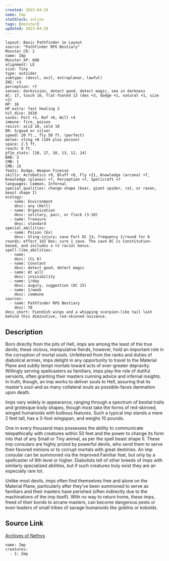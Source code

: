 ```yaml
---
created: 2023-04-28
name: Imp
statblock: inline
tags: [monster]
updated: 2023-04-28
---
```

```statblock
layout: Basic Pathfinder 1e Layout
source: "Pathfinder RPG Bestiary"
Monster_CR: 2
name: Imp
Monster_XP: 600
alignment: LE
size: Tiny
type: outsider
subtype: (devil, evil, extraplanar, lawful)
INI: +3
perception: +7
senses: darkvision, detect good, detect magic, see in darkness
AC: 17, touch 16, flat-footed 13 (dex +3, dodge +1, natural +1, size +2)
HP: 16
HP_extra: fast healing 2
hit_dice: 3d10
saves: Fort +1, Ref +6, Will +4
immune: fire, poison
resist: acid 10, cold 10
DR: 5/good or silver
speed: 20 ft., fly 50 ft. (perfect)
melee: sting +8 (1d4 plus poison)
space: 2.5 ft.
reach: 0 ft.
pf1e_stats: [10, 17, 10, 13, 12, 14]
BAB: 3
CMB: 1
CMD: 15
feats: Dodge, Weapon Finesse
skills: Acrobatics +9, Bluff +8, Fly +21, Knowledge (arcana) +7, Knowledge (planes) +7, Perception +7, Spellcraft +7
languages: Common, Infernal
special_qualities: change shape (boar, giant spider, rat, or raven, beast shape I)
ecology:
  - name: Environment
    desc: any (Hell)
  - name: Organisation
    desc: solitary, pair, or flock (3-10)
  - name: Treasure
    desc: standard
special_abilities:
  - name: Poison (Ex)
    desc: Sting-injury; save Fort DC 13; frequency 1/round for 6 rounds; effect 1d2 Dex; cure 1 save. The save DC is Constitution-based, and includes a +2 racial bonus.
spell-like_abilities:
  - name:
    desc: (CL 6)
  - name: Constant
    desc: detect good, detect magic
  - name: At will
    desc: invisibility
  - name: 1/day
    desc: augury, suggestion (DC 15)
  - name: 1/week
    desc: commune
sources:
  - name: Pathfinder RPG Bestiary
    desc: 78
desc_short: Fiendish wings and a whipping scorpion-like tail lash behind this diminutive, red-skinned nuisance.
```
## Description
Born directly from the pits of Hell, imps are among the least of the true devils; these vicious, manipulative fiends, however, hold an important role in the corruption of mortal souls. Unfettered from the ranks and duties of diabolical armies, imps delight in any opportunity to travel to the Material Plane and subtly tempt mortals toward acts of ever-greater depravity. Willingly serving spellcasters as familiars, imps play the role of dutiful servants, often granting their masters cunning advice and infernal insights. In truth, though, an imp works to deliver souls to Hell, assuring that its master’s soul-and as many collateral souls as possible-faces damnation upon death.

Imps vary widely in appearance, ranging through a spectrum of bestial traits and grotesque body shapes, though most take the forms of red-skinned, winged humanoids with bulbous features. Such a typical imp stands a mere 2 feet tall, has a 3-foot wingspan, and weighs 10 pounds.

One in every thousand imps possesses the ability to communicate telepathically with creatures within 50 feet and the power to change its form into that of any Small or Tiny animal, as per the spell beast shape II. These imp consulars are highly prized by powerful devils, who send them to serve their favored minions or to corrupt mortals with great destinies. An imp consular can be summoned via the Improved Familiar feat, but only by a spellcaster of 8th level or higher. Diabolists tell of other breeds of imps with similarly specialized abilities, but if such creatures truly exist they are an especially rare lot.

Unlike most devils, imps often find themselves free and alone on the Material Plane, particularly after they’ve been summoned to serve as familiars and their masters have perished (often indirectly due to the machinations of the imp itself). With no way to return home, these imps, freed of their bonds to arcane masters, can become dangerous pests or even leaders of small tribes of savage humanoids like goblins or kobolds.
## Source Link
[Archives of Nethys](https://aonprd.com/MonsterDisplay.aspx?ItemName=Imp)
```encounter-table
name: Imp
creatures:
  - 1: Imp
```
